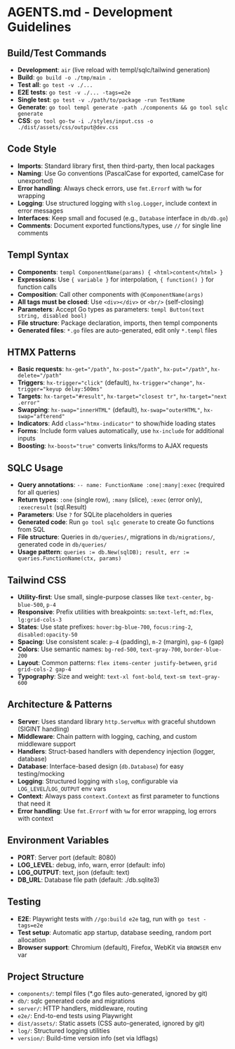 # AGENTS.md - Development Guidelines

## Build/Test Commands
- **Development**: `air` (live reload with templ/sqlc/tailwind generation)
- **Build**: `go build -o ./tmp/main .`
- **Test all**: `go test -v ./...`
- **E2E tests**: `go test -v ./... -tags=e2e`
- **Single test**: `go test -v ./path/to/package -run TestName`
- **Generate**: `go tool templ generate -path ./components && go tool sqlc generate`
- **CSS**: `go tool go-tw -i ./styles/input.css -o ./dist/assets/css/output@dev.css`

## Code Style
- **Imports**: Standard library first, then third-party, then local packages
- **Naming**: Use Go conventions (PascalCase for exported, camelCase for unexported)
- **Error handling**: Always check errors, use `fmt.Errorf` with `%w` for wrapping
- **Logging**: Use structured logging with `slog.Logger`, include context in error messages
- **Interfaces**: Keep small and focused (e.g., `Database` interface in `db/db.go`)
- **Comments**: Document exported functions/types, use `//` for single line comments

## Templ Syntax
- **Components**: `templ ComponentName(params) { <html>content</html> }`
- **Expressions**: Use `{ variable }` for interpolation, `{ function() }` for function calls
- **Composition**: Call other components with `@ComponentName(args)`
- **All tags must be closed**: Use `<div></div>` or `<br/>` (self-closing)
- **Parameters**: Accept Go types as parameters: `templ Button(text string, disabled bool)`
- **File structure**: Package declaration, imports, then templ components
- **Generated files**: `*.go` files are auto-generated, edit only `*.templ` files

## HTMX Patterns
- **Basic requests**: `hx-get="/path"`, `hx-post="/path"`, `hx-put="/path"`, `hx-delete="/path"`
- **Triggers**: `hx-trigger="click"` (default), `hx-trigger="change"`, `hx-trigger="keyup delay:500ms"`
- **Targets**: `hx-target="#result"`, `hx-target="closest tr"`, `hx-target="next .error"`
- **Swapping**: `hx-swap="innerHTML"` (default), `hx-swap="outerHTML"`, `hx-swap="afterend"`
- **Indicators**: Add `class="htmx-indicator"` to show/hide loading states
- **Forms**: Include form values automatically, use `hx-include` for additional inputs
- **Boosting**: `hx-boost="true"` converts links/forms to AJAX requests

## SQLC Usage
- **Query annotations**: `-- name: FunctionName :one|:many|:exec` (required for all queries)
- **Return types**: `:one` (single row), `:many` (slice), `:exec` (error only), `:execresult` (sql.Result)
- **Parameters**: Use `?` for SQLite placeholders in queries
- **Generated code**: Run `go tool sqlc generate` to create Go functions from SQL
- **File structure**: Queries in `db/queries/`, migrations in `db/migrations/`, generated code in `db/queries/`
- **Usage pattern**: `queries := db.New(sqlDB); result, err := queries.FunctionName(ctx, params)`

## Tailwind CSS
- **Utility-first**: Use small, single-purpose classes like `text-center`, `bg-blue-500`, `p-4`
- **Responsive**: Prefix utilities with breakpoints: `sm:text-left`, `md:flex`, `lg:grid-cols-3`
- **States**: Use state prefixes: `hover:bg-blue-700`, `focus:ring-2`, `disabled:opacity-50`
- **Spacing**: Use consistent scale: `p-4` (padding), `m-2` (margin), `gap-6` (gap)
- **Colors**: Use semantic names: `bg-red-500`, `text-gray-700`, `border-blue-200`
- **Layout**: Common patterns: `flex items-center justify-between`, `grid grid-cols-2 gap-4`
- **Typography**: Size and weight: `text-xl font-bold`, `text-sm text-gray-600`

## Architecture & Patterns
- **Server**: Uses standard library `http.ServeMux` with graceful shutdown (SIGINT handling)
- **Middleware**: Chain pattern with logging, caching, and custom middleware support
- **Handlers**: Struct-based handlers with dependency injection (logger, database)
- **Database**: Interface-based design (`db.Database`) for easy testing/mocking
- **Logging**: Structured logging with `slog`, configurable via `LOG_LEVEL`/`LOG_OUTPUT` env vars
- **Context**: Always pass `context.Context` as first parameter to functions that need it
- **Error handling**: Use `fmt.Errorf` with `%w` for error wrapping, log errors with context

## Environment Variables
- **PORT**: Server port (default: 8080)
- **LOG_LEVEL**: debug, info, warn, error (default: info)
- **LOG_OUTPUT**: text, json (default: text)
- **DB_URL**: Database file path (default: ./db.sqlite3)

## Testing
- **E2E**: Playwright tests with `//go:build e2e` tag, run with `go test -tags=e2e`
- **Test setup**: Automatic app startup, database seeding, random port allocation
- **Browser support**: Chromium (default), Firefox, WebKit via `BROWSER` env var

## Project Structure
- `components/`: templ files (*.go files auto-generated, ignored by git)
- `db/`: sqlc generated code and migrations
- `server/`: HTTP handlers, middleware, routing
- `e2e/`: End-to-end tests using Playwright
- `dist/assets/`: Static assets (CSS auto-generated, ignored by git)
- `log/`: Structured logging utilities
- `version/`: Build-time version info (set via ldflags)